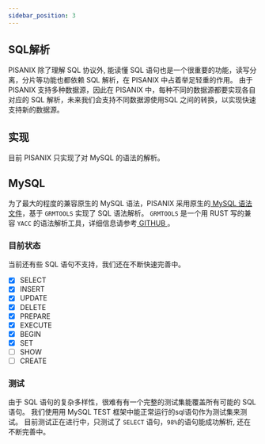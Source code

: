 ```yaml
---
sidebar_position: 3
---
```


## SQL解析

PISANIX 除了理解 SQL 协议外, 能读懂 SQL 语句也是一个很重要的功能，读写分离，分片等功能也都依赖 SQL 解析，在 PISANIX 中占着举足轻重的作用。
由于 PISANIX 支持多种数据源，因此在 PISANIX 中，每种不同的数据源都要实现各自对应的 SQL 解析，未来我们会支持不同数据源使用SQL 之间的转换，以实现快速支持新的数据源。


## 实现
目前 PISANIX 只实现了对 MySQL 的语法的解析。

## MySQL
为了最大的程度的兼容原生的 MySQL 语法，PISANIX 采用原生的[ MySQL 语法文件](https://github.com/mysql/mysql-server/blob/8.0/sql/sql_yacc.yy)，基于 `GRMTOOLS` 实现了 SQL 语法解析。
 `GRMTOOLS` 是一个用 RUST 写的兼容 `YACC` 的语法解析工具，详细信息请参考[ GITHUB ](https://github.com/softdevteam/grmtools.git)。

### 目前状态
当前还有些 SQL 语句不支持，我们还在不断快速完善中。

- [x] SELECT
- [x] INSERT
- [x] UPDATE
- [x] DELETE
- [x] PREPARE
- [x] EXECUTE
- [x] BEGIN
- [x] SET
- [ ] SHOW
- [ ] CREATE

### 测试
由于 SQL 语句的复杂多样性，很难有有一个完整的测试集能覆盖所有可能的 SQL 语句。
我们使用用 MySQL TEST 框架中能正常运行的sql语句作为测试集来测试。
目前测试正在进行中，只测试了 `SELECT` 语句，`98%`的语句能成功解析, 还在不断完善中。
